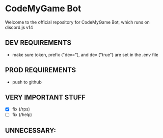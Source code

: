 # CodeMyGame Bot
Welcome to the official repository for CodeMyGame Bot, which runs on discord.js v14

## DEV REQUIREMENTS
- make sure token, prefix ("dev="), and dev ("true") are set in the .env file

## PROD REQUIREMENTS
- push to github

## VERY IMPORTANT STUFF
- [x] fix (/rps)
- [ ] fix (/help)

## UNNECESSARY:
<!-- /*
* unnecessary dependencies for now
- "chalk": "^4.1.1",
        "ffmpeg-static": "^4.4.0",
        "libsodium-wrappers": "^0.7.9",
        "sequelize": "^6.6.5",
        "sqlite3": "^4.2.0"

*/ -->